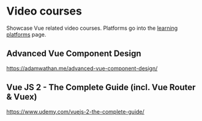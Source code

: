 # Video courses
Showcase Vue related video courses. Platforms go into the [learning platforms](./learning-platforms.md) page.

## Advanced Vue Component Design
https://adamwathan.me/advanced-vue-component-design/

## Vue JS 2 - The Complete Guide (incl. Vue Router & Vuex) 
https://www.udemy.com/vuejs-2-the-complete-guide/

